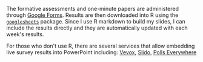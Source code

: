 The formative assessments and one-minute papers are administered through [Google Forms](http://forms.google.com). Results are then downloaded into R using the [`googlesheets`](https://github.com/tidyverse/googlesheets4) package. Since I use R markdown to build my slides, I can include the results directly and they are automatically updated with each week's results.

For those who don't use R, there are several services that allow embedding live survey results into PowerPoint including: [Vevox](https://www.vevox.com/powerpoint-polling), [Slido](https://www.google.com/url?sa=t&rct=j&q=&esrc=s&source=web&cd=&cad=rja&uact=8&ved=2ahUKEwiB2dKSmqz7AhUZF2IAHf0NBSwQFnoECC0QAQ&url=https%3A%2F%2Fwww.slido.com%2Fpowerpoint-polling&usg=AOvVaw3kZEKdYqG_RVI-bvVHo2Zl), [Polls Everywhere](https://www.polleverywhere.com)

